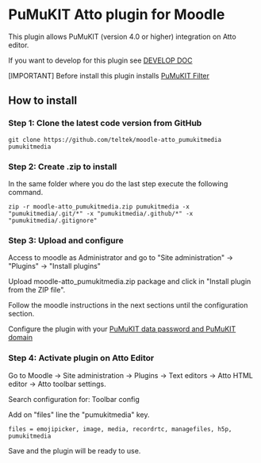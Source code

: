 PuMuKIT Atto plugin for Moodle
==============================

This plugin allows PuMuKIT (version 4.0 or higher) integration on Atto editor.

If you want to develop for this plugin see [DEVELOP DOC](https://github.com/teltek/moodle-atto_pumukitmedia/blob/master/DEVELOPER.md) 

[IMPORTANT] Before install this plugin installs [PuMuKIT Filter](https://github.com/teltek/moodle-filter_pumukitmedia/)

## How to install

### Step 1: Clone the latest code version from GitHub
```
git clone https://github.com/teltek/moodle-atto_pumukitmedia pumukitmedia
```

### Step 2: Create .zip to install

In the same folder where you do the last step execute the following command.
```
zip -r moodle-atto_pumukitmedia.zip pumukitmedia -x "pumukitmedia/.git/*" -x "pumukitmedia/.github/*" -x "pumukitmedia/.gitignore" 
```

### Step 3: Upload and configure

Access to moodle as Administrator and go to "Site administration" -> "Plugins" -> "Install plugins"

Upload moodle-atto_pumukitmedia.zip package and click in "Install plugin from the ZIP file".

Follow the moodle instructions in the next sections until the configuration section.

Configure the plugin with your [PuMuKIT data password and PuMuKIT domain](https://github.com/teltek/PumukitLmsBundle/blob/master/Resources/doc/Configuration.md)

### Step 4: Activate plugin on Atto Editor

Go to Moodle -> Site administration -> Plugins -> Text editors -> Atto HTML editor -> Atto toolbar settings.

Search configuration for: Toolbar config

Add on "files" line the "pumukitmedia" key.

```
files = emojipicker, image, media, recordrtc, managefiles, h5p, pumukitmedia
```

Save and the plugin will be ready to use.
